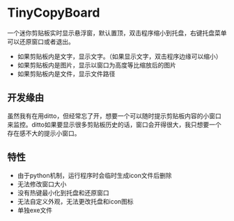 # TinyCopyBoard
一个迷你剪贴板实时显示悬浮窗，默认置顶，双击程序缩小到托盘，右键托盘菜单可以还原窗口或者退出。
* 如果剪贴板内是文字，显示文字。（如果显示文字，双击程序边缘可以缩小）
* 如果剪贴板内是图片，显示以窗口为高度等比缩放后的图片
* 如果剪贴板内是文件，显示文件路径

## 开发缘由
虽然我有在用ditto，但经常忘了开，想要一个可以随时提示剪贴板内容的小窗口来监控。ditto如果要显示很多剪贴板历史的话，窗口会开得很大，我只想要一个存在感不大的提示小窗口。

## 特性
* 由于python机制，运行程序时会临时生成icon文件后删除
* 无法修改窗口大小
* 没有热键最小化到托盘和还原窗口
* 无法自定义外观，无法更改托盘和icon图标
* 单独exe文件
